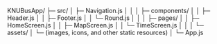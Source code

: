 KNUBusApp/
├─ src/
│ ├─ Navigation.js
│ │
│ ├─ components/
│ │ ├─ Header.js
│ │ ├─ Footer.js
│ │ └─ Round.js
│ │
│ ├─ pages/
│ │ ├─ HomeScreen.js
│ │ ├─ MapScreen.js
│ │ └─ TimeScreen.js
│ │
│ └─ assets/
│ └─ (images, icons, and other static resources)
│
└─ App.js
